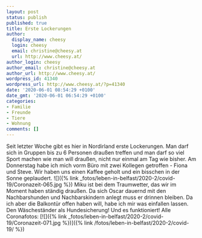 ```yaml
---
layout: post
status: publish
published: true
title: Erste Lockerungen
author:
  display_name: cheesy
  login: cheesy
  email: christine@cheesy.at
  url: http://www.cheesy.at/
author_login: cheesy
author_email: christine@cheesy.at
author_url: http://www.cheesy.at/
wordpress_id: 41340
wordpress_url: http://www.cheesy.at/?p=41340
date: '2020-06-01 08:54:29 +0100'
date_gmt: '2020-06-01 06:54:29 +0100'
categories:
- Familie
- Freunde
- Tiere
- Wohnung
comments: []
---
```

Seit letzter Woche gibt es hier in Nordirland erste Lockerungen. Man darf sich in Gruppen bis zu 6 Personen draußen treffen und man darf so viel Sport machen wie man will draußen, nicht nur einmal am Tag wie bisher.
Am Donnerstag habe ich mich vorm Büro mit zwei Kollegen getroffen - Fiona und Steve. Wir haben uns einen Kaffee geholt und ein bisschen in der Sonne geplaudert.
![]({% link _fotos/leben-in-belfast/2020-2/covid-19/Coronazeit-065.jpg %})
Miku ist bei dem Traumwetter, das wir im Moment haben ständig draußen. Da sich Oscar dauernd mit den Nachbarshunden und Nachbarskindern anlegt muss er drinnen bleiben. Da ich aber die Balkontür offen haben will, habe ich mir was einfallen lassen. Den Wäscheständer als Hundesicherung! Und es funktioniert!
Alle Coronafotos:
[![]({% link _fotos/leben-in-belfast/2020-2/covid-19/Coronazeit-071.jpg %})]({% link /fotos/leben-in-belfast/2020-2/covid-19/ %})
